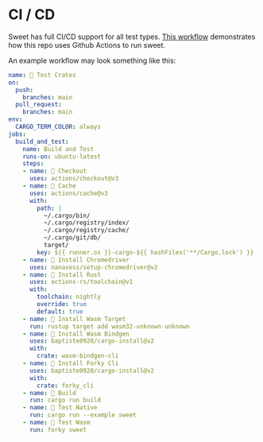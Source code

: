 # CI / CD

Sweet has full CI/CD support for all test types. [This workflow][1] demonstrates how this repo uses Github Actions to run sweet.

[1]:https://github.com/mrchantey/forky/blob/main/.github/workflows/test.yml

An example workflow may look something like this:

```yaml
name: 🔎 Test Crates
on:
  push:
    branches: main
  pull_request:
    branches: main
env:
  CARGO_TERM_COLOR: always
jobs:
  build_and_test:
    name: Build and Test
    runs-on: ubuntu-latest
    steps:
    - name: 📂 Checkout
      uses: actions/checkout@v3
    - name: 📂 Cache
      uses: actions/cache@v3
      with:
        path: |
          ~/.cargo/bin/
          ~/.cargo/registry/index/
          ~/.cargo/registry/cache/
          ~/.cargo/git/db/
          target/
        key: ${{ runner.os }}-cargo-${{ hashFiles('**/Cargo.lock') }}
    - name: 🔨 Install Chromedriver
      uses: nanasess/setup-chromedriver@v2
    - name: 🔨 Install Rust
      uses: actions-rs/toolchain@v1
      with:
        toolchain: nightly
        override: true
        default: true
    - name: 🔨 Install Wasm Target
      run: rustup target add wasm32-unknown-unknown
    - name: 🔨 Install Wasm Bindgen
      uses: baptiste0928/cargo-install@v2
      with:
        crate: wasm-bindgen-cli
    - name: 🔨 Install Forky Cli
      uses: baptiste0928/cargo-install@v2
      with:
        crate: forky_cli
    - name: 🔨 Build
      run: cargo run build
    - name: 🔎 Test Native
      run: cargo run --example sweet
    - name: 🔎 Test Wasm
      run: forky sweet
```
